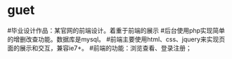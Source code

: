 # guet 
#毕业设计作品：某官网的前端设计。着重于前端的展示
#后台使用php实现简单的增删改查功能。数据库是mysql。
#前端主要使用html、css、jquery来实现页面的展示和交互，兼容ie7+。
#前端的功能：浏览查看、登录注册；
